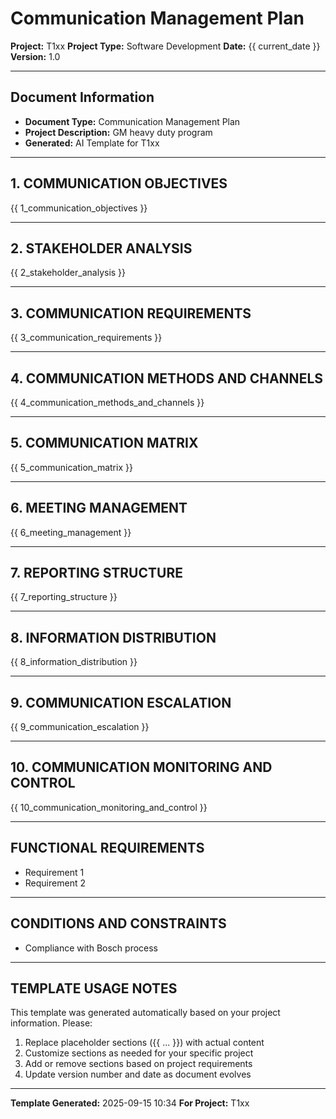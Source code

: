 # Communication Management Plan

**Project:** T1xx
**Project Type:** Software Development
**Date:** {{ current_date }}
**Version:** 1.0

---

## Document Information
- **Document Type:** Communication Management Plan
- **Project Description:** GM heavy duty program
- **Generated:** AI Template for T1xx

---

## 1. COMMUNICATION OBJECTIVES

{{ 1_communication_objectives }}

---

## 2. STAKEHOLDER ANALYSIS

{{ 2_stakeholder_analysis }}

---

## 3. COMMUNICATION REQUIREMENTS

{{ 3_communication_requirements }}

---

## 4. COMMUNICATION METHODS AND CHANNELS

{{ 4_communication_methods_and_channels }}

---

## 5. COMMUNICATION MATRIX

{{ 5_communication_matrix }}

---

## 6. MEETING MANAGEMENT

{{ 6_meeting_management }}

---

## 7. REPORTING STRUCTURE

{{ 7_reporting_structure }}

---

## 8. INFORMATION DISTRIBUTION

{{ 8_information_distribution }}

---

## 9. COMMUNICATION ESCALATION

{{ 9_communication_escalation }}

---

## 10. COMMUNICATION MONITORING AND CONTROL

{{ 10_communication_monitoring_and_control }}

---

## FUNCTIONAL REQUIREMENTS

- Requirement 1
- Requirement 2

---

## CONDITIONS AND CONSTRAINTS

- Compliance with Bosch process

---


## TEMPLATE USAGE NOTES

This template was generated automatically based on your project information. Please:

1. Replace placeholder sections ({{ ... }}) with actual content
2. Customize sections as needed for your specific project
3. Add or remove sections based on project requirements
4. Update version number and date as document evolves

---

**Template Generated:** 2025-09-15 10:34
**For Project:** T1xx
